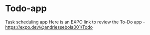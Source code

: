 # Todo-app
Task scheduling app
Here is an EXPO link to review the To-Do app - https://expo.dev/@andriessebola001/Todo
